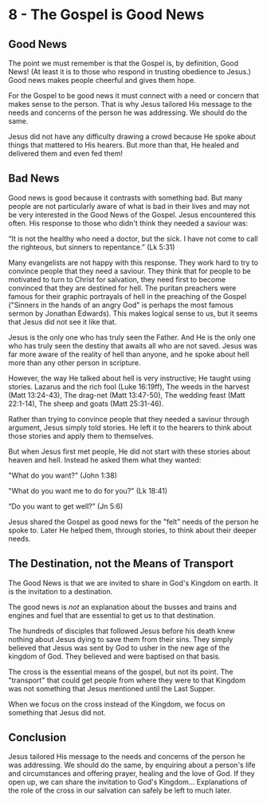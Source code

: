 # 8 - The Gospel is Good News

## Good News

The point we must remember is that the Gospel is, by definition, Good News! (At least it is to those who respond in trusting obedience to Jesus.) Good news makes people cheerful and gives them hope.

For the Gospel to be good news it must connect with a need or concern that makes sense to the person. That is why Jesus tailored His message to the needs and concerns of the person he was addressing. We should do the same.

Jesus did not have any difficulty drawing a crowd because He spoke about things that mattered to His hearers. But more than that, He healed and delivered them and even fed them!

## Bad News

Good news is good because it contrasts with something bad. But many people are not particularly aware of what is bad in their lives and may not be very interested in the Good News of the Gospel. Jesus encountered this often. His response to those who didn't think they needed a saviour was:

“It is not the healthy who need a doctor, but the sick. I have not come to call the righteous, but sinners to repentance.” (Lk 5:31)

Many evangelists are not happy with this response. They work hard to try to convince people that they need a saviour. They think that for people to be motivated to turn to Christ for salvation, they need first to become convinced that they are destined for hell. The puritan preachers were famous for their graphic portrayals of hell in the preaching of the Gospel ("Sinners in the hands of an angry God" is perhaps the most famous sermon by Jonathan Edwards). This makes logical sense to us, but it seems that Jesus did not see it like that.

Jesus is the only one who has truly seen the Father. And He is the only one who has truly seen the destiny that awaits all who are not saved. Jesus was far more aware of the reality of hell than anyone, and he spoke about hell more than any other person in scripture.

However, the way He talked about hell is very instructive; He taught using stories. Lazarus and the rich fool (Luke 16:19ff), The weeds in the harvest (Matt 13:24-43), The drag-net (Matt 13:47-50), The wedding feast (Matt 22:1-14), The sheep and goats (Matt 25:31-46).

Rather than trying to convince people that they needed a saviour through argument, Jesus simply told stories. He left it to the hearers to think about those stories and apply them to themselves.

But when Jesus first met people, He did not start with these stories about heaven and hell. Instead he asked them what they wanted:

"What do you want?" (John 1:38)

"What do you want me to do for you?" (Lk 18:41)

“Do you want to get well?” (Jn 5:6)

Jesus shared the Gospel as good news for the "felt" needs of the person he spoke to. Later He helped them, through stories, to think about their deeper needs.

## The Destination, not the Means of Transport

The Good News is that we are invited to share in God's Kingdom on earth. It is the invitation to a destination.

The good news is *not* an explanation about the busses and trains and engines and fuel that are essential to get us to that destination.

The hundreds of disciples that followed Jesus before his death knew nothing about Jesus dying to save them from their sins. They simply believed that Jesus was sent by God to usher in the new age of the kingdom of God. They believed and were baptised on that basis.

The cross is the essential means of the gospel, but not its point. The "transport" that could get people from where they were to that Kingdom was not something that Jesus mentioned until the Last Supper.

When we focus on the cross instead of the Kingdom, we focus on something that Jesus did not.

## Conclusion

Jesus tailored His message to the needs and concerns of the person he was addressing. We should do the same, by enquiring about a person's life and circumstances and offering prayer, healing and the love of God. If they open up, we can share the invitation to God's Kingdom... Explanations of the role of the cross in our salvation can safely be left to much later.
